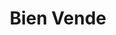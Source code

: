 ---
title: "Bien Vende"
url: /ciudad-autonoma-de-buenos-aires/bien-vende/
shop: agente inmobiliario
---